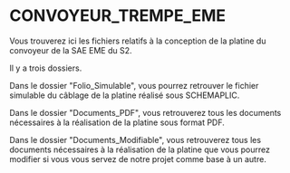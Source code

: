 # CONVOYEUR_TREMPE_EME

Vous trouverez ici les fichiers relatifs à la conception de la platine du convoyeur de la SAE EME du S2.

Il y a trois dossiers.

Dans le dossier "Folio_Simulable", vous pourrez retrouver le fichier simulable du câblage de la platine réalisé sous SCHEMAPLIC.

Dans le dossier "Documents_PDF", vous retrouverez tous les documents nécessaires à la réalisation de la platine sous format PDF.

Dans le dossier "Documents_Modifiable", vous retrouverez tous les documents nécessaires à la réalisation de la platine que vous pourrez modifier si vous vous servez de notre projet comme base à un autre.
